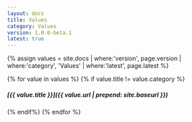 ```yaml
---
layout: docs
title: Values
category: Values
version: 1.0.0-beta.1
latest: true
---
```


{% assign values = site.docs | where:'version', page.version | where:'category', 'Values' | where:'latest', page.latest %}

{% for value in values %}
{% if value.title != value.category %}
##### [{{ value.title }}]({{ value.url | prepend: site.baseurl }})
{% endif%}
{% endfor %}
